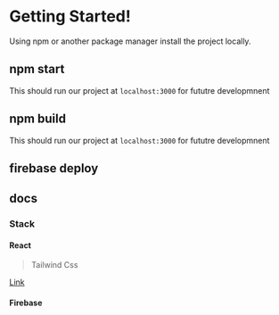 # Getting Started!

Using npm or another package manager install the project locally.

## npm start 

This should run our project at `localhost:3000` for fututre developmnent
## npm build

This should run our project at `localhost:3000` for fututre developmnent

## firebase deploy

## docs

### Stack
<!-- Front End Libraries -->
#### React

> Tailwind Css

[Link](/docs/frontend/tailwindcss.md)

> 



<!-- Backend -->
#### Firebase


<!-- Libraries -->